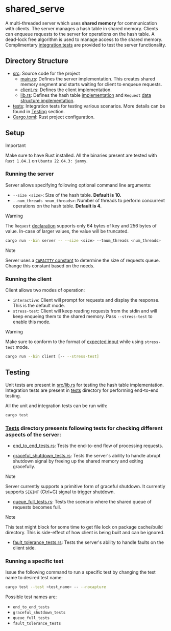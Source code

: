 # shared_serve
A multi-threaded server which uses **shared memory** for communication with clients. The server manages a hash table in shared memory. Clients can enqueue requests to the server for operations on the hash table. A dead-lock free algorithm is used to manage access to the shared memory. Complimentary [integration tests](tests) are provided to test the server functionality.

## Directory Structure
- [src](src): Source code for the project
  - [main.rs](src/main.rs): Defines the server implementation. This creates shared memory segment and starts waiting for client to enqueue requests.
  - [client.rs](src/client.rs): Defines the client implementation.
  - [lib.rs](src/lib.rs): Defines the hash table [implementation](src/lib.rs#L102) and `Request` [data structure implementation](src/lib.rs#L40).
- [tests](tests): Integration tests for testing various scenarios. More details can be found in [Testing](#testing) section.
- [Cargo.toml](Cargo.toml): Rust project configuration.

## Setup
> [!IMPORTANT]
Make sure to have Rust installed. All the binaries present are tested with `Rust 1.84.1` on `Ubuntu 22.04.3: jammy`.


### Running the server
Server allows specifying following optional command line arguments:
- `--size <size>`: Size of the hash table. **Default is 10.**
- `--num_threads <num_threads>`: Number of threads to perform concurrent operations on the hash table. **Default is 4.**
> [!WARNING]
> The `Request` [declaration](src/lib.rs#L34) supports only 64 bytes of key and 256 bytes of value. In-case of larger values, the value will be truncated.

```bash
cargo run --bin server -- --size <size> --tnum_threads <num_threads>
```
> [!NOTE]
> Server uses a [`CAPACITY` constant](src/lib.rs#L21) to determine the size of requests queue. Change this constant based on the needs.


### Running the client
Client allows two modes of operation:
- `interactive`: Client will prompt for requests and display the response. This is the default mode.
- `stress-test`: Client will keep reading requests from the stdin and will keep enqueing them to the shared memory. Pass `--stress-test` to enable this mode.

> [!WARNING]
> Make sure to conform to the format of [expected input](src/client.rs#L131) while using `stress-test` mode.

```bash
cargo run --bin client [-- --stress-test]
```

## Testing

Unit tests are present in [src/lib.rs](src/lib.rs#L176) for testing the hash table implementation. Integration tests are present in [tests](tests) directory for performing end-to-end testing. 

All the unit and integration tests can be run with:

```bash
cargo test
```
### [Tests](tests) directory presents following tests for checking different aspects of the server:

- [end_to_end_tests.rs](tests/end_to_end_tests.rs): Tests the end-to-end flow of processing requests.  

- [graceful_shutdown_tests.rs](tests/graceful_shutdown_tests.rs): Tests the server's ability to handle abrupt shutdown signal by freeing up the shared memory and exiting gracefully.
> [!NOTE]
> Server currently supports a primitive form of graceful shutdown. It currently supports `SIGINT` (Ctrl+C) signal to trigger shutdown.

- [queue_full_tests.rs](tests/queue_full_tests.rs): Tests the scenario where the shared queue of requests becomes full.
> [!NOTE]
> This test might block for some time to get file lock on package cache/build directory. This is side-effect of how client is being built and can be ignored.

- [fault_tolerance_tests.rs](tests/fault_tolerance_tests.rs): Tests the server's ability to handle faults on the client side.

### Running a specific test
Issue the following command to run a specific test by changing the test name to desired test name:

```bash
cargo test --test <test_name> -- --nocapture
```
Possible test names are:
- `end_to_end_tests`
- `graceful_shutdown_tests`
- `queue_full_tests`
- `fault_tolerance_tests`
